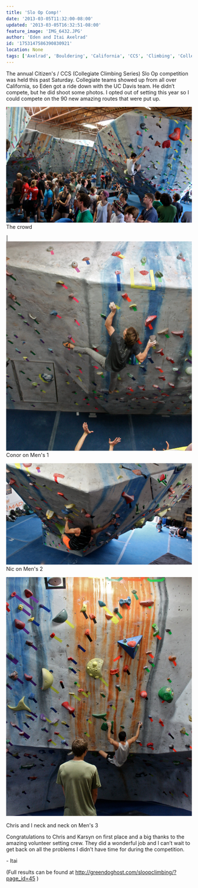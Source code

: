 ```yaml
---
title: 'Slo Op Comp!'
date: '2013-03-05T11:32:00-08:00'
updated: '2013-03-05T16:32:51-08:00'
feature_image: 'IMG_6432.JPG'
author: 'Eden and Itai Axelrad'
id: '1753147586390830921'
location: None
tags: ['Axelrad', 'Bouldering', 'California', 'CCS', 'Climbing', 'Collegiate', 'Competition', 'Eden', 'Itai', 'Slo Op']
---
```


The annual Citizen's / CCS (Collegiate Climbing Series) Slo Op competition was held this past Saturday. Collegiate teams showed up from all over California, so Eden got a ride down with the UC Davis team. He didn’t compete, but he did shoot some photos. I opted out of setting this year so I could compete on the 90 new amazing routes that were put up.

![image alt](/images/IMG_6432.JPG)The crowd

| ![image alt](/images/IMG_6449.jpg)Conor on Men's 1

![image alt](/images/IMG_6483.JPG)Nic on Men's 2

![image alt](/images/IMG_6515.jpg)

Chris and I neck and neck on Men's 3 

Congratulations to Chris and Karsyn on first place and a big thanks to the amazing volunteer setting crew. They did a wonderful job and I can’t wait to get back on all the problems I didn’t have time for during the competition.

\- Itai

(Full results can be found at <http://greendoghost.com/sloopclimbing/?page_id=45> )
